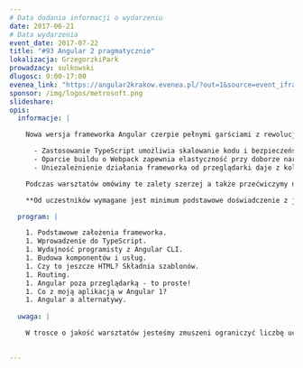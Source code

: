 ```yaml
---
# Data dodania informacji o wydarzeniu
date: 2017-06-21
# Data wydarzenia
event_date: 2017-07-22
title: "#93 Angular 2 pragmatycznie"
lokalizacja: GrzegorzkiPark
prowadzacy: sulkowski
dlugosc: 9:00-17:00
evenea_link: "https://angular2krakow.evenea.pl/?out=1&source=event_iframe"
sponsor: /img/logos/metrosoft.png
slideshare:
opis:
  informacje: |

    Nowa wersja frameworka Angular czerpie pełnymi garściami z rewolucji w ekosystemie front-end, jaka odbyła się od czasu pojawienia się pierwszej odsłony AngularJS. 

      - Zastosowanie TypeScript umożliwia skalowanie kodu i bezpieczeństwo przy refactoringu
      - Oparcie buildu o Webpack zapewnia elastyczność przy doborze narzędzi do definiowania styli i szablonów
      - Uniezależnienie działania frameworka od przeglądarki daje z kolei m.in. możliwość pisania w Angularze prawdziwie natywnych aplikacji mobilnych

    Podczas warsztatów omówimy te zalety szerzej a także przećwiczymy na praktycznym przykładzie jak za pomocą Angulara w wydajny sposób budować aplikacje w architekturze SPA. 

    **Od uczestników wymagane jest minimum podstawowe doświadczenie z językiem JavaScript.** Uczestnicy w trakcie zajęć korzystają z własnego sprzętu (wymagany komputer z systemem Linux lub Windows z prawami administratora). 

  program: |

    1. Podstawowe założenia frameworka.
    1. Wprowadzenie do TypeScript.
    1. Wydajność programisty z Angular CLI.
    1. Budowa komponentów i usług.
    1. Czy to jeszcze HTML? Składnia szablonów.
    1. Routing.
    1. Angular poza przeglądarką - to proste!
    1. Co z moją aplikacją w Angular 1?
    1. Angular a alternatywy.
   
  uwaga: |

    W trosce o jakość warsztatów jesteśmy zmuszeni ograniczyć liczbę uczestników. **Kwalifikacja odbywa się na podstawie odpowiedzi udzielonych w formularzu zgłoszeniowym oraz - w dalszym kroku - kolejności zgłoszeń.** Potwierdzenie udziału w warsztatach wraz z instrukcją przygotowania środowiska otrzymasz najpóźniej na 7 dni przed planowaną datą wydarzenia.
 

---
```

